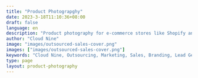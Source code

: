 ```yaml
---
title: "Product Photograpghy"
date: 2023-3-18T11:10:36+08:00
draft: false
language: en
description: "Product photography for e-commerce stores like Shopify and Amazon. High-quality images that enhance your brand. Elevate your product visuals with Cloud Nine."
author: "Cloud Nine"
image: "images/outsourced-sales-cover.png"
images: ["images/outsourced-sales-cover.png"]
keywords: "Cloud Nine, Outsourcing, Marketing, Sales, Branding, Lead Generation"
type: page
layout: product-photography
---
```

